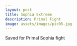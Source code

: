 ```yaml
---
layout: post
title: Sophia Extreme
description: Primal Fight
image: assets/images/pic05.jpg
---
```


Saved for Primal Sophia fight

